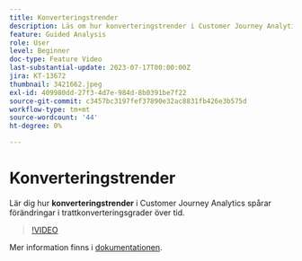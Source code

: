 ```yaml
---
title: Konverteringstrender
description: Läs om hur konverteringstrender i Customer Journey Analytics förändrar trattkonverteringsgraden över tid.
feature: Guided Analysis
role: User
level: Beginner
doc-type: Feature Video
last-substantial-update: 2023-07-17T00:00:00Z
jira: KT-13672
thumbnail: 3421662.jpeg
exl-id: 409980dd-27f3-4d7e-984d-8b0391be7f22
source-git-commit: c3457bc3197fef37890e32ac8831fb426e3b575d
workflow-type: tm+mt
source-wordcount: '44'
ht-degree: 0%

---
```


# Konverteringstrender

Lär dig hur **konverteringstrender** i Customer Journey Analytics spårar förändringar i trattkonverteringsgrader över tid.

>[!VIDEO](https://video.tv.adobe.com/v/3432445/?learn=on&captions=swe)

Mer information finns i [dokumentationen](https://experienceleague.adobe.com/docs/analytics-platform/using/guided-analysis/funnel/conversion-trends.html?lang=sv-SE).
